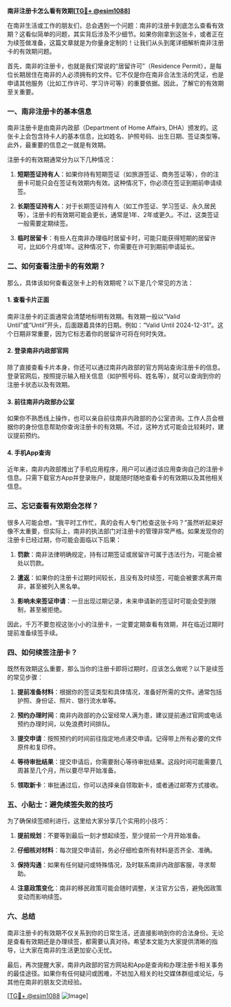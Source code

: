 **南非注册卡怎么看有效期[[TG💪+ @esim1088](https://t.me/s/esim1088)]**

在南非生活或工作的朋友们，总会遇到一个问题：南非的注册卡到底怎么查看有效期？这看似简单的问题，其实背后涉及不少细节。如果你刚拿到这张卡，或者正在为续签做准备，这篇文章就是为你量身定制的！让我们从头到尾详细解析南非注册卡的有效期问题。

首先，南非的注册卡，也就是我们常说的“居留许可”（Residence Permit），是每位长期居住在南非的人必须拥有的文件。它不仅是你在南非合法生活的凭证，也是申请其他服务（比如工作许可、学习许可等）的重要依据。因此，了解它的有效期至关重要。

### **一、南非注册卡的基本信息**

南非注册卡是由南非内政部（Department of Home Affairs, DHA）颁发的。这张卡上会包含持卡人的基本信息，比如姓名、护照号码、出生日期、签证类型等。此外，最重要的信息之一就是有效期。

注册卡的有效期通常分为以下几种情况：

1. **短期签证持有人**：如果你持有短期签证（如旅游签证、商务签证等），你的注册卡可能只会在签证有效期内有效。这种情况下，你必须在签证到期前申请续签。
   
2. **长期签证持有人**：对于长期签证持有人（如工作签证、学习签证、永久居民等），注册卡的有效期可能会更长，通常是1年、2年或更久。不过，这类签证一般需要定期续签。

3. **临时居留卡**：有些人在南非办理临时居留卡时，可能只能获得短期的居留许可，比如6个月或1年。这种情况下，你需要在许可到期前申请延长。

### **二、如何查看注册卡的有效期？**

那么，具体该如何查看这张卡上的有效期呢？以下是几个常见的方法：

#### **1. 查看卡片正面**
南非注册卡的正面通常会清楚地标明有效期。有效期一般以“Valid Until”或“Until”开头，后面跟着具体的日期。例如：“Valid Until 2024-12-31”。这个日期非常重要，因为它标志着你的居留许可将在何时失效。

#### **2. 登录南非内政部官网**
除了直接查看卡片本身，你还可以通过南非内政部的官方网站查询注册卡的信息。登录官网后，按照提示输入相关信息（如护照号码、姓名等），就可以查询到你的注册卡状态以及有效期。

#### **3. 前往南非内政部办公室**
如果你不熟悉线上操作，也可以亲自前往南非内政部的办公室咨询。工作人员会根据你的身份信息帮助你查询注册卡的有效期。不过，这种方式可能会比较耗时，建议提前预约。

#### **4. 手机App查询**
近年来，南非内政部推出了手机应用程序，用户可以通过该应用查询自己的注册卡信息。只需下载官方App并登录账户，就能随时随地查看卡的有效期以及其他相关信息。

### **三、忘记查看有效期会怎样？**

很多人可能会想，“我平时工作忙，真的会有人专门检查这张卡吗？”虽然听起来好像不太重要，但实际上，南非的执法部门对注册卡的管理非常严格。如果发现你的注册卡已经过期，你可能会面临以下后果：

1. **罚款**：南非法律明确规定，持有过期签证或居留许可属于违法行为，可能会被处以罚款。
   
2. **遣返**：如果你的注册卡过期时间较长，且没有及时续签，可能会被要求离开南非，甚至被列入黑名单。

3. **影响未来签证申请**：一旦出现过期记录，未来申请新的签证时可能会受到限制，甚至被拒绝。

因此，千万不要忽视这张小小的注册卡，一定要定期查看有效期，并在临近过期时提前准备续签手续。

### **四、如何续签注册卡？**

既然有效期这么重要，那么当你的注册卡即将过期时，应该怎么做呢？以下是续签的常见步骤：

1. **提前准备材料**：根据你的签证类型和具体情况，准备好所需的文件。通常包括护照、身份证、照片、银行流水单等。

2. **预约办理时间**：南非内政部的办公室经常人满为患，建议提前通过官网或电话预约办理时间，以免浪费时间排队。

3. **提交申请**：按照预约的时间前往指定地点递交申请。记得带上所有必要的文件原件和复印件。

4. **等待审批结果**：提交申请后，你需要耐心等待审批结果。这段时间可能需要几周甚至几个月，所以要尽早开始准备。

5. **领取新卡**：审批通过后，你可以选择亲自领取新卡，或者通过邮寄方式接收。

### **五、小贴士：避免续签失败的技巧**

为了确保续签顺利进行，这里给大家分享几个实用的小技巧：

1. **提前规划**：不要等到最后一刻才想起续签，至少提前一个月开始准备。

2. **仔细核对材料**：每次提交申请前，务必仔细检查所有材料是否齐全、准确。

3. **保持沟通**：如果有任何疑问或特殊情况，及时联系南非内政部客服，寻求帮助。

4. **注意政策变化**：南非的移民政策可能会随时调整，关注官方公告，避免因政策变动而影响续签。

### **六、总结**

南非注册卡的有效期不仅关系到你的日常生活，还直接影响到你的合法身份。无论是查看有效期还是办理续签，都需要认真对待。希望本文能为大家提供清晰的指导，让大家在南非的生活更加安心无忧。

最后，再次提醒大家，南非内政部的官方网站和App是查询和办理注册卡相关事务的最佳途径。如果你有任何疑问或困难，不妨加入相关的社交媒体群组或论坛，与其他在南非的朋友交流经验。

[[TG💪+ @esim1088](https://t.me/s/esim1088) ![Image](https://i.postimg.cc/4NQfJmqS/Snipaste-2025-05-13-00-14-12.png)]